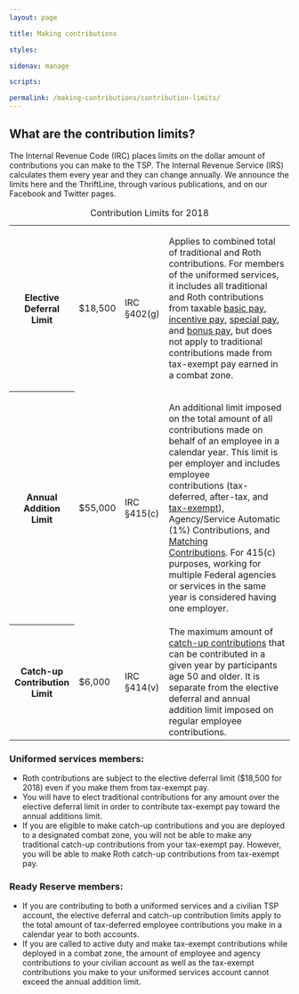 ```yaml
---
layout: page

title: Making contributions

styles:

sidenav: manage

scripts:

permalink: /making-contributions/contribution-limits/
---
```


## What are the contribution limits?

The Internal Revenue Code (IRC) places limits on the dollar amount of contributions you can make to the TSP. The Internal Revenue Service (IRS) calculates them every year and they can change annually. We announce the limits here and the ThriftLine, through various publications, and on our Facebook and Twitter pages.

<table>
  <caption>Contribution Limits for 2018</caption>
    <tbody>
      <tr>
        <th scope="row">Elective Deferral Limit</th>
        <td>$18,500</td>
        <td>IRC §402(g)</td>
        <td><p>Applies to combined total of traditional and Roth contributions. For members of the uniformed services, it includes all traditional and Roth contributions from taxable <a class="glossaryTerm" href="../../sitehelp/glossary/glossary.html?term=BasicPay" title="Glossary term will open in a new window.">basic pay</a>, <a class="glossaryTerm" href="../../sitehelp/glossary/glossary.html?term=IncentivePayUniformedServices" title="Glossary term will open in a new window.">incentive pay</a>, <a class="glossaryTerm" href="../../sitehelp/glossary/glossary.html?term=SpecialPayUniformedServices" title="Glossary term will open in a new window.">special pay</a>, and <a class="glossaryTerm" href="../../sitehelp/glossary/glossary.html?term=BonusPayUniformedServices" title="Glossary term will open in a new window.">bonus pay</a>, but does not apply to traditional contributions made from tax-exempt pay earned in a combat zone.</p>
        </td>
      </tr>
      <tr>
        <th scope="row">Annual Addition Limit</th>
        <td>$55,000</td>
        <td>IRC §415(c)</td>
        <td><p>An additional limit imposed on the total amount of all contributions made on behalf of an employee in a calendar year. <span>This limit is per employer and includes employee contributions</span>&nbsp;(tax-deferred, after-tax, and <a class="glossaryTerm" href="../../sitehelp/glossary/glossary.html?term=TaxExemptContributions" title="Glossary term will open in a new window.">tax-exempt</a>), Agency/Service Automatic (1%) Contributions, and <a class="glossaryTerm" href="../../sitehelp/glossary/glossary.html?term=MatchingContributions" title="Glossary term will open in a new window.">Matching Contributions</a>.&nbsp;<span>For 415(c) purposes, working for multiple Federal agencies or services in the same year is considered having one employer.</span></p></td>
      </tr>
      <tr>
        <th scope="row">Catch-up Contribution Limit</th>
        <td>$6,000</td>
        <td>IRC §414(v)</td>
        <td>The maximum amount of <a class="glossaryTerm" href="../../sitehelp/glossary/glossary.html?term=CatchUpContributions" title="Glossary term will open in a new window.">catch-up contributions</a> that can be contributed in a given year by participants age 50 and older. It is separate from the elective deferral and annual addition limit imposed on regular employee contributions.</td>
      </tr>
    </tbody>
</table>

### Uniformed services members:
* Roth contributions are subject to the elective deferral limit ($18,500 for 2018) even if you make them from tax-exempt pay.
* You will have to elect traditional contributions for any amount over the elective deferral limit in order to contribute tax-exempt pay toward the annual additions limit.
* If you are eligible to make catch-up contributions and you are deployed to a designated combat zone, you will not be able to make any traditional catch-up contributions from your tax-exempt pay. However, you will be able to make Roth catch-up contributions from tax-exempt pay.

### Ready Reserve members:
* If you are contributing to both a uniformed services and a civilian TSP account, the elective deferral and catch-up contribution limits apply to the total amount of tax-deferred employee contributions you make in a calendar year to both accounts.
* If you are called to active duty and make tax-exempt contributions while deployed in a combat zone, the amount of employee and agency contributions to your civilian account as well as the tax-exempt contributions you make to your uniformed services account cannot exceed the annual addition limit.
